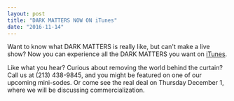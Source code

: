```yaml
---
layout: post
title: "DARK MATTERS NOW ON iTunes" 
date: "2016-11-14"
---
```


Want to know what DARK MATTERS is really like, but can't make a live show? Now you can experience all the DARK MATTERS you want on <a href="https://itunes.apple.com/us/podcast/this-is-dark-matters/id1174542551">iTunes</a>. 

Like what you hear? Curious about removing the world behind the curtain? Call us at (213) 438-9845, and you might be featured on one of our upcoming mini-sodes. Or come see the real deal on Thursday December 1, where we will be discussing commercialization.
